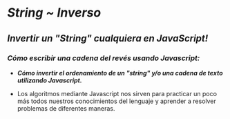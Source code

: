# **_String ~ Inverso_**

## **_Invertir un "String" cualquiera en JavaScript!_**

### **_Cómo escribir una cadena del revés usando Javascript:_**

- **_Cómo invertir el ordenamiento de un "string" y/o una cadena de texto utilizando Javascript._**

- Los algoritmos mediante Javascript nos sirven para practicar un poco más todos nuestros conocimientos del lenguaje y aprender a resolver problemas de diferentes maneras.
